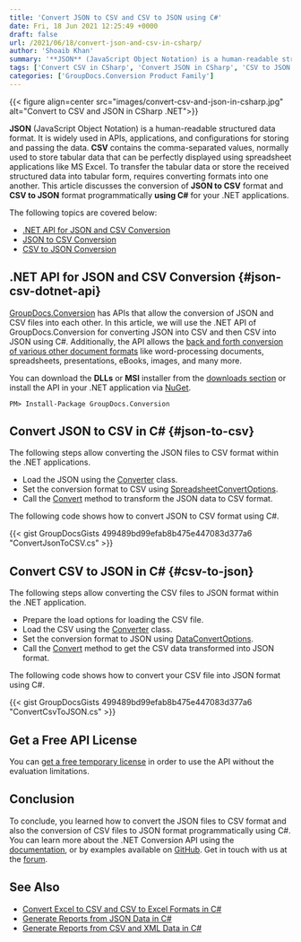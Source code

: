 ```yaml
---
title: 'Convert JSON to CSV and CSV to JSON using C#'
date: Fri, 18 Jun 2021 12:25:49 +0000
draft: false
url: /2021/06/18/convert-json-and-csv-in-csharp/
author: 'Shoaib Khan'
summary: '**JSON** (JavaScript Object Notation) is a human-readable structured data format. It is widely used in APIs, applications, and configurations for storing and passing the data. **CSV** contains the comma-separated values, normally used to store tabular data that can be perfectly displayed using spreadsheet applications like MS Excel. To transfer the tabular data or store the received structured data into tabular form, requires converting formats into one another. This article discusses the conversion of **JSON to CSV** format and **CSV to JSON** format programmatically **using C#** for your .NET applications.'
tags: ['Convert CSV in CSharp', 'Convert JSON in CSharp', 'CSV to JSON in CSharp', 'JSON to CSV in CSharp']
categories: ['GroupDocs.Conversion Product Family']
---
```




{{< figure align=center src="images/convert-csv-and-json-in-csharp.jpg" alt="Convert to CSV and JSON in CSharp .NET">}}


**JSON** (JavaScript Object Notation) is a human-readable structured data format. It is widely used in APIs, applications, and configurations for storing and passing the data. **CSV** contains the comma-separated values, normally used to store tabular data that can be perfectly displayed using spreadsheet applications like MS Excel. To transfer the tabular data or store the received structured data into tabular form, requires converting formats into one another. This article discusses the conversion of **JSON to CSV** format and **CSV to JSON** format programmatically **using C#** for your .NET applications.

The following topics are covered below:

*   [.NET API for JSON and CSV Conversion](#json-csv-dotnet-api)
*   [JSON to CSV Conversion](#json-to-csv)
*   [CSV to JSON Conversion](#csv-to-json)

## .NET API for JSON and CSV Conversion {#json-csv-dotnet-api}

[GroupDocs.Conversion](https://products.groupdocs.com/conversion/) has APIs that allow the conversion of JSON and CSV files into each other. In this article, we will use the .NET API of GroupDocs.Conversion for converting JSON into CSV and then CSV into JSON using C#. Additionally, the API allows the [back and forth conversion of various other document formats](https://docs.groupdocs.com/conversion/net/supported-document-formats/) like word-processing documents, spreadsheets, presentations, eBooks, images, and many more.

You can download the **DLLs** or **MSI** installer from the [downloads section](https://downloads.groupdocs.com/conversion) or install the API in your .NET application via [NuGet](https://www.nuget.org/packages/groupdocs.conversion).

```
PM> Install-Package GroupDocs.Conversion
```

## Convert JSON to CSV in C# {#json-to-csv}

The following steps allow converting the JSON files to CSV format within the .NET applications.

*   Load the JSON using the [Converter](https://apireference.groupdocs.com/conversion/net/groupdocs.conversion/converter) class.
*   Set the conversion format to CSV using [SpreadsheetConvertOptions](https://apireference.groupdocs.com/conversion/net/groupdocs.conversion.options.convert/spreadsheetconvertoptions).
*   Call the [Convert](https://apireference.groupdocs.com/conversion/net/groupdocs.conversion/converter/methods/convert/index) method to transform the JSON data to CSV format.

The following code shows how to convert JSON to CSV format using C#.

{{< gist GroupDocsGists 499489bd99efab8b475e447083d377a6 "ConvertJsonToCSV.cs" >}}

## Convert CSV to JSON in C# {#csv-to-json}

The following steps allow converting the CSV files to JSON format within the .NET application.

*   Prepare the load options for loading the CSV file.
*   Load the CSV using the [Converter](https://apireference.groupdocs.com/conversion/net/groupdocs.conversion/converter) class.
*   Set the conversion format to JSON using [DataConvertOptions](https://apireference.groupdocs.com/conversion/net/groupdocs.conversion.options.convert/dataconvertoptions).
*   Call the [Convert](https://apireference.groupdocs.com/conversion/net/groupdocs.conversion/converter/methods/convert/index) method to get the CSV data transformed into JSON format.

The following code shows how to convert your CSV file into JSON format using C#.

{{< gist GroupDocsGists 499489bd99efab8b475e447083d377a6 "ConvertCsvToJSON.cs" >}}

## Get a Free API License

You can [get a free temporary license](https://purchase.groupdocs.com/temporary-license) in order to use the API without the evaluation limitations.

## Conclusion

To conclude, you learned how to convert the JSON files to CSV format and also the conversion of CSV files to JSON format programmatically using C#. You can learn more about the .NET Conversion API using the [documentation](https://docs.groupdocs.com/conversion/net/), or by examples available on [GitHub](https://github.com/groupdocs-conversion). Get in touch with us at the [forum](https://forum.groupdocs.com/).

## See Also

*   [Convert Excel to CSV and CSV to Excel Formats in C#](https://blog.groupdocs.com/2021/08/18/convert-excel-xls-xlsx-and-csv-in-csharp/)
*   [Generate Reports from JSON Data in C#](https://blog.groupdocs.com/2021/03/20/generate-reports-from-json-data-in-csharp/)
*   [Generate Reports from CSV and XML Data in C#](https://blog.groupdocs.com/2019/10/21/generate-reports-from-csv-xml-in-csharp/)




